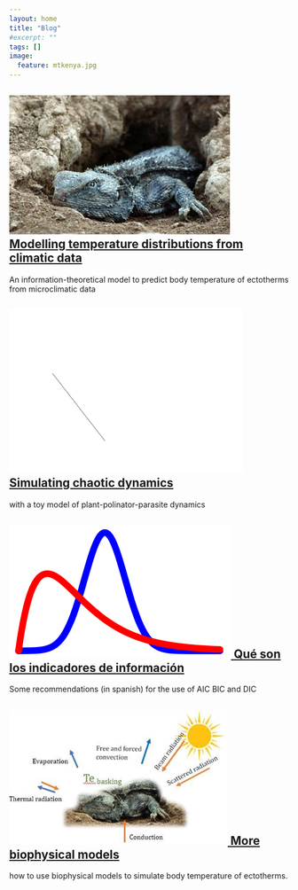 ```yaml
---
layout: home
title: "Blog"
#excerpt: ""
tags: []
image:
  feature: mtkenya.jpg
---
```

<div class="titles">

<div>
  <h2 class="post-title"> <a href="https://www.amnat.org/an/newpapers/MayRubalcaba.html"> 
  <img src="/images/posts/lizard.jpg"/>
  Modelling temperature distributions from climatic data </a></h2>
  <p class="post-excerpt"> An information-theoretical model to predict body temperature of ectotherms from microclimatic data </p>
</div><!-- /.tile -->

<div>
  <h2 class="post-title"><a href="/posts/">
  <img src="/images/posts/atractor.gif"/>
  Simulating chaotic dynamics </a></h2>
  <p class="post-excerpt"> with a toy model of plant-polinator-parasite dynamics </p>
</div><!-- /.tile -->

<div>
  <h2 class="post-title"><a href="/posts/">
  <img src="/images/posts/Bayes_icon.jpg"/>
  Qué son los indicadores de información </a></h2>
  <p class="post-excerpt">Some recommendations (in spanish) for the use of AIC BIC and DIC </p>
</div><!-- /.tile -->

<div>
  <h2 class="post-title"><a href="/posts/">
  <img src="/images/posts/bodytemp.jpg"/>
  More biophysical models </a></h2>
  <p class="post-excerpt"> how to use biophysical models to simulate body temperature of ectotherms. </p>
</div><!-- /.tile -->

